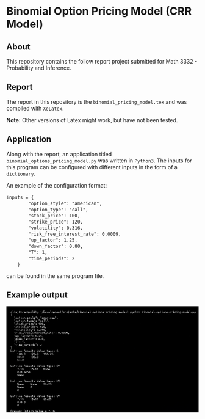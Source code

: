# Binomial Option Pricing Model (CRR Model)

## About
This repository contains the follow report project submitted for Math 3332 - Probability and Inference.

## Report
The report in this repository is the `binomial_pricing_model.tex` and was compiled with `XeLatex`.

**Note:** Other versions of Latex might work, but have not been tested.

## Application
Along with the report, an application titled `binomial_options_pricing_model.py` was written in `Python3`.
The inputs for this program can be configured with different inputs in the form of a `dictionary`.

An example of the configuration format:
```
inputs = {
        "option_style": "american",
        "option_type": "call",
        "stock_price": 100,
        "strike_price": 120,
        "volatility": 0.316,
        "risk_free_interest_rate": 0.0009,
        "up_factor": 1.25,
        "down_factor": 0.80,
        "T": 1,
        "time_periods": 2 
    }
```
can be found in the same program file.

## Example output
![alt text](https://github.com/cliuj/binomial-options-pricing-model/blob/staging/images/bopm_output_screenshot.png)
